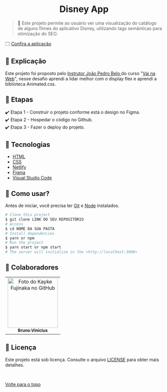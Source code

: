 <h1 align="center">Disney App</h1>

> 🔎 Este projeto permite ao usuário ver uma visualização do catálogo de alguns filmes do aplicativo Disney, utilizando tags semânticas para otimização do SEO.

🗔 <a href="https://disneyappvnw.netlify.app" target="_blank"> Confira a aplicação </a> <br>

## :page_facing_up: Explicação

Este projeto foi proposto pelo <a href="https://github.com/silvajpedro"> Instrutor João Pedro Belo </a> do curso "<a href="https://www.linkedin.com/company/vainaweb/">Vai na Web</a>", nesse desafio aprendi a lidar melhor com o display flex e aprendi a biblioteca Animated.css.

## 🎯 Etapas

:heavy_check_mark: Etapa 1 - Construir o projeto conforme está o design no Figma. <br>
:heavy_check_mark: Etapa 2 - Hospedar o código no Github. <br>
:heavy_check_mark: Etapa 3 - Fazer o deploy do projeto. <br>

## 🚀 Tecnologias

- [HTML](https://developer.mozilla.org/pt-BR/docs/Web/HTML)
- [CSS](https://www.w3schools.com/css/)
- [Netlify](https://www.netlify.com)
- [Figma](https://www.figma.com)
- [Visual Studio Code](https://code.visualstudio.com)

## :closed_book: Como usar?

Antes de iniciar, você precisa ter [Git](https://git-scm.com) e [Node](https://nodejs.org/en/) instalados.

```bash
# Clone this project
$ git clone LINK DO SEU REPOSITÓRIO
# Access
$ cd NOME DA SUA PASTA
# Install dependencies
$ yarn or npm
# Run the project
$ yarn start or npm start
# The server will initialize in the <http://localhost:3000>
```

## 🤝 Colaboradores

<table>
  <tr>
    <td align="center">
      <a href="https://github.com/brunowzz">
        <img src="https://avatars.githubusercontent.com/u/94939630?v=4" width="160px;" alt="Foto do Kayke Fujinaka no GitHub"/><br>
        <sub>
          <b>Bruno Vinícius</b>
        </sub>
      </a>
    </td>
  </tr>
</table>

## 📝 Licença

Este projeto está sob licença. Consulte o arquivo [LICENSE](LICENSE.md) para obter mais detalhes.

&#xa0;

<a href="#top">Volte para o topo</a>
